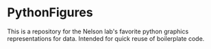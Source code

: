 # PythonFigures
This is a repository for the Nelson lab's favorite python graphics representations for data. Intended for quick reuse of boilerplate code.
